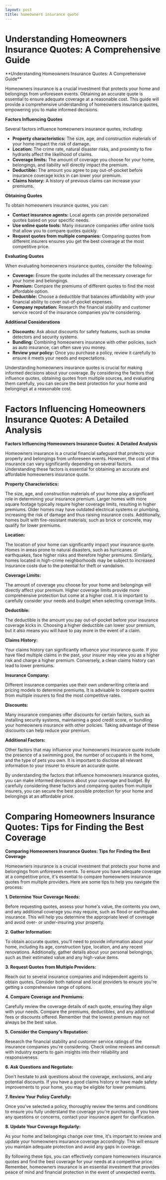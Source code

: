```yaml
---
layout: post
title: homeowners insurance quote
---
```


<h1 id="understanding-homeowners-insurance-quotes-a-comprehensive-guide-jdfyOdEOmB">Understanding Homeowners Insurance Quotes: A Comprehensive Guide</h1>**Understanding Homeowners Insurance Quotes: A Comprehensive Guide**

Homeowners insurance is a crucial investment that protects your home and belongings from unforeseen events. Obtaining an accurate quote is essential to ensure adequate coverage at a reasonable cost. This guide will provide a comprehensive understanding of homeowners insurance quotes, empowering you to make informed decisions.

**Factors Influencing Quotes**

Several factors influence homeowners insurance quotes, including:

* **Property characteristics:** The size, age, and construction materials of your home impact the risk of damage.
* **Location:** The crime rate, natural disaster risks, and proximity to fire hydrants affect the likelihood of claims.
* **Coverage limits:** The amount of coverage you choose for your home, belongings, and liability will directly impact the premium.
* **Deductible:** The amount you agree to pay out-of-pocket before insurance coverage kicks in can lower your premium.
* **Claims history:** A history of previous claims can increase your premiums.

**Obtaining Quotes**

To obtain homeowners insurance quotes, you can:

* **Contact insurance agents:** Local agents can provide personalized quotes based on your specific needs.
* **Use online quote tools:** Many insurance companies offer online tools that allow you to compare quotes quickly.
* **Request quotes from multiple companies:** Comparing quotes from different insurers ensures you get the best coverage at the most competitive price.

**Evaluating Quotes**

When evaluating homeowners insurance quotes, consider the following:

* **Coverage:** Ensure the quote includes all the necessary coverage for your home and belongings.
* **Premium:** Compare the premiums of different quotes to find the most affordable option.
* **Deductible:** Choose a deductible that balances affordability with your financial ability to cover out-of-pocket expenses.
* **Company reputation:** Research the financial stability and customer service record of the insurance companies you're considering.

**Additional Considerations**

* **Discounts:** Ask about discounts for safety features, such as smoke detectors and security systems.
* **Bundling:** Combining homeowners insurance with other policies, such as auto insurance, can often save you money.
* **Review your policy:** Once you purchase a policy, review it carefully to ensure it meets your needs and expectations.

Understanding homeowners insurance quotes is crucial for making informed decisions about your coverage. By considering the factors that influence quotes, obtaining quotes from multiple sources, and evaluating them carefully, you can secure the best protection for your home and belongings at a reasonable cost.<h1 id="factors-influencing-homeowners-insurance-quotes-a-detailed-analysis-jdfyOdEOmB">Factors Influencing Homeowners Insurance Quotes: A Detailed Analysis</h1>**Factors Influencing Homeowners Insurance Quotes: A Detailed Analysis**

Homeowners insurance is a crucial financial safeguard that protects your property and belongings from unforeseen events. However, the cost of this insurance can vary significantly depending on several factors. Understanding these factors is essential for obtaining an accurate and affordable homeowners insurance quote.

**Property Characteristics:**

The size, age, and construction materials of your home play a significant role in determining your insurance premium. Larger homes with more square footage typically require higher coverage limits, resulting in higher premiums. Older homes may have outdated electrical systems or plumbing, increasing the risk of damage and thus raising insurance costs. Additionally, homes built with fire-resistant materials, such as brick or concrete, may qualify for lower premiums.

**Location:**

The location of your home can significantly impact your insurance quote. Homes in areas prone to natural disasters, such as hurricanes or earthquakes, face higher risks and therefore higher premiums. Similarly, homes located in high-crime neighborhoods may be subject to increased insurance costs due to the potential for theft or vandalism.

**Coverage Limits:**

The amount of coverage you choose for your home and belongings will directly affect your premium. Higher coverage limits provide more comprehensive protection but come at a higher cost. It is important to carefully consider your needs and budget when selecting coverage limits.

**Deductible:**

The deductible is the amount you pay out-of-pocket before your insurance coverage kicks in. Choosing a higher deductible can lower your premium, but it also means you will have to pay more in the event of a claim.

**Claims History:**

Your claims history can significantly influence your insurance quote. If you have filed multiple claims in the past, your insurer may view you as a higher risk and charge a higher premium. Conversely, a clean claims history can lead to lower premiums.

**Insurance Company:**

Different insurance companies use their own underwriting criteria and pricing models to determine premiums. It is advisable to compare quotes from multiple insurers to find the most competitive rates.

**Discounts:**

Many insurance companies offer discounts for certain factors, such as installing security systems, maintaining a good credit score, or bundling your homeowners insurance with other policies. Taking advantage of these discounts can help reduce your premium.

**Additional Factors:**

Other factors that may influence your homeowners insurance quote include the presence of a swimming pool, the number of occupants in the home, and the type of pets you own. It is important to disclose all relevant information to your insurer to ensure an accurate quote.

By understanding the factors that influence homeowners insurance quotes, you can make informed decisions about your coverage and budget. By carefully considering these factors and comparing quotes from multiple insurers, you can secure the best possible protection for your home and belongings at an affordable price.<h1 id="comparing-homeowners-insurance-quotes-tips-for-finding-the-best-coverage-jdfyOdEOmB">Comparing Homeowners Insurance Quotes: Tips for Finding the Best Coverage</h1>**Comparing Homeowners Insurance Quotes: Tips for Finding the Best Coverage**

Homeowners insurance is a crucial investment that protects your home and belongings from unforeseen events. To ensure you have adequate coverage at a competitive price, it's essential to compare homeowners insurance quotes from multiple providers. Here are some tips to help you navigate the process:

**1. Determine Your Coverage Needs:**

Before requesting quotes, assess your home's value, the contents you own, and any additional coverage you may require, such as flood or earthquake insurance. This will help you determine the appropriate level of coverage and avoid over- or under-insuring your property.

**2. Gather Information:**

To obtain accurate quotes, you'll need to provide information about your home, including its age, construction type, location, and any recent renovations. Additionally, gather details about your personal belongings, such as their estimated value and any high-value items.

**3. Request Quotes from Multiple Providers:**

Reach out to several insurance companies and independent agents to obtain quotes. Consider both national and local providers to ensure you're getting a comprehensive range of options.

**4. Compare Coverage and Premiums:**

Carefully review the coverage details of each quote, ensuring they align with your needs. Compare the premiums, deductibles, and any additional fees or discounts offered. Remember that the lowest premium may not always be the best value.

**5. Consider the Company's Reputation:**

Research the financial stability and customer service ratings of the insurance companies you're considering. Check online reviews and consult with industry experts to gain insights into their reliability and responsiveness.

**6. Ask Questions and Negotiate:**

Don't hesitate to ask questions about the coverage, exclusions, and any potential discounts. If you have a good claims history or have made safety improvements to your home, you may be eligible for lower premiums.

**7. Review Your Policy Carefully:**

Once you've selected a policy, thoroughly review the terms and conditions to ensure you fully understand the coverage you're purchasing. If you have any questions or concerns, contact your insurance agent for clarification.

**8. Update Your Coverage Regularly:**

As your home and belongings change over time, it's important to review and update your homeowners insurance coverage accordingly. This will ensure you maintain adequate protection and avoid any gaps in coverage.

By following these tips, you can effectively compare homeowners insurance quotes and find the best coverage for your needs at a competitive price. Remember, homeowners insurance is an essential investment that provides peace of mind and financial protection in the event of unexpected events.
